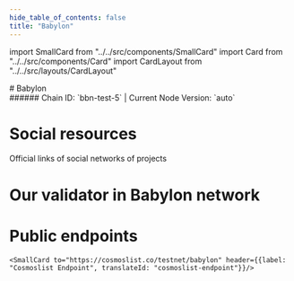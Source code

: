 ```yaml
---
hide_table_of_contents: false
title: "Babylon"
---
```


import SmallCard from "../../src/components/SmallCard"
import Card from "../../src/components/Card"
import CardLayout from "../../src/layouts/CardLayout"

<div class="h1-with-icon icon-babylon">
# Babylon
</div>
###### Chain ID: `bbn-test-5` | Current Node Version: `auto`



# Social resources
Official links of social networks of projects

<CardLayout autoFitEnabled={false}>
    <SmallCard to="https://babylonlabs.io/" header={{label: "Website", translateId: "social-telegram"}} iconPath="img/website-icon.svg"/>
    <SmallCard to="https://discord.com/invite/babylonglobal" header={{label: "GitHub", translateId: "social-telegram"}} iconPath="img/github-icon.svg"/>
    <SmallCard to="https://discord.com/invite/babylonglobal" header={{label: "Discord", translateId: "social-telegram"}} iconPath="img/discord-icon.svg"/>
    <SmallCard to="https://x.com/babylonlabs_io" header={{label: "X", translateId: "social-telegram"}} iconPath="img/x-icon.svg"/>
    <SmallCard to="https://t.me/babyloncommunity" header={{label: "Telegram", translateId: "social-telegram"}} iconPath="img/telegram-icon.svg"/>
</CardLayout>

# Our validator in Babylon network

<CardLayout autoFitEnabled={true}>
    <Card
        to=""
        header={{
            label: "[NODERS]TEAM",
            translateId: "development-setup",
        }}
        body={{
            label: "Trusted blockchain validator",
        }}
        iconPath="img/kotlin-icon.svg"
    />
</CardLayout>

# Public endpoints

<CardLayout autoFitEnabled={true}>
    
    
    
    
    <SmallCard to="https://cosmoslist.co/testnet/babylon" header={{label: "Cosmoslist Endpoint", translateId: "cosmoslist-endpoint"}}/>
</CardLayout>
